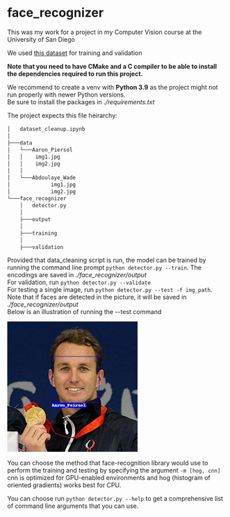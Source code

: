 # face_recognizer
This was my work for a project in my Computer Vision course at the University of San Diego  

We used [this dataset](https://vis-www.cs.umass.edu/lfw/) for training and validation  

**Note that you need to have CMake and a C compiler to be able to install the dependencies required to run this project.**  

We recommend to create a venv with **Python 3.9** as the project might not run properly with newer Python versions.  
Be sure to install the packages in *./requirements.txt*  

The project expects this file heirarchy:


```
│   dataset_cleanup.ipynb
│
├───data
│   └───Aaron_Piersol
│   │    img1.jpg
│   │    img2.jpg
│   │
│   └───Abdoulaye_Wade
│             img1.jpg
│             img2.jpg
└───face_recognizer
    │   detector.py
    │
    ├───output
    │
    ├───training
    │
    ├───validation
```

Provided that data_cleaning script is run, the model can be trained by running the command line prompt `python detector.py --train`. The encodings are saved in *./face_recognizer/output*  
For validation, run `python detector.py --validate`  
For testing a single image, run `python detector.py --test -f img_path`. Note that if faces are detected in the picture, it will be saved in *./face_recognizer/output*  
Below is an illustration of running the --test command  

![image](https://github.com/josephbinny/face_recognizer/blob/main/face_recognizer/output/detected%7B'Aaron_Peirsol'%7D1702892481.jpg)  

You can choose the method that face-recognition library would use to perform the training and testing by specifying the argument `-m [hog, cnn]`  
cnn is optimized for GPU-enabled environments and hog (histogram of oriented gradients) works best for CPU.

You can choose run `python detector.py --help` to get a comprehensive list of command line arguments that you can use.  

